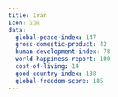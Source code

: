 ```yaml
---
title: Iran
icon: 🇮🇷
data:
  global-peace-index: 147
  gross-domestic-product: 42
  human-development-index: 78
  world-happiness-report: 100
  cost-of-living: 14
  good-country-index: 138
  global-freedom-score: 185
---
```

